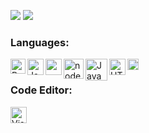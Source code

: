 ![](https://github.com/WiggleGiggle/github-stats/blob/master/generated/overview.svg)
![](https://github.com/WiggleGiggle/github-stats/blob/master/generated/languages.svg)

### Languages:
<img align="left" alt="Python" width="24px" src="https://upload.wikimedia.org/wikipedia/commons/thumb/c/c3/Python-logo-notext.svg/768px-Python-logo-notext.svg.png" />
<img align="left" alt="JavaScript" width="26px" src="https://i.imgur.com/3u1wzwE.png" />
<img align="left" alt"TypeScript" width="26px" src="https://miro.medium.com/max/816/1*TpbxEQy4ckB-g31PwUQPlg.png" />
<img align="left" alt="node.js" width="32px" src="https://i.imgur.com/tYLFZBh.png" />
<img align="left" alt="Java" width="35px" src=https://1000logos.net/wp-content/uploads/2020/09/Java-Emblem.jpg" />
<img align="left" alt="HTML" width="26px" src="https://i.imgur.com/1VQeKGP.png" />
<img align="left" alt="CSS" width="18px" src="https://i.imgur.com/Zsnk6xl.png" /><br />

### Code Editor:
<img align="left" alt="Visual Studio Code" width="26px" src="https://i.imgur.com/LwSdAlE.png" /><br />
